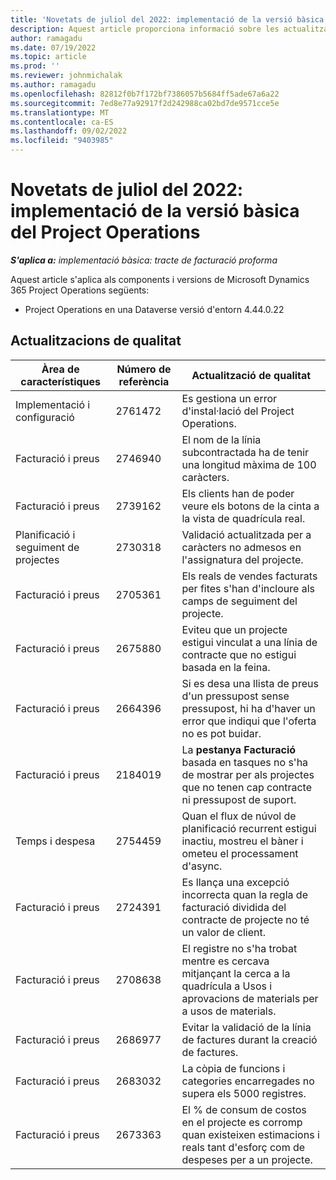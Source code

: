 ```yaml
---
title: 'Novetats de juliol del 2022: implementació de la versió bàsica del Project Operations'
description: Aquest article proporciona informació sobre les actualitzacions de qualitat disponibles a la versió de juliol de 2022 de la implementació del Microsoft Dynamics 365 Project Operations lite.
author: ramagadu
ms.date: 07/19/2022
ms.topic: article
ms.prod: ''
ms.reviewer: johnmichalak
ms.author: ramagadu
ms.openlocfilehash: 82812f0b7f172bf7386057b5684ff5ade67a6a22
ms.sourcegitcommit: 7ed8e77a92917f2d242988ca02bd7de9571cce5e
ms.translationtype: MT
ms.contentlocale: ca-ES
ms.lasthandoff: 09/02/2022
ms.locfileid: "9403985"
---
```

# <a name="whats-new-july-2022---project-operations-lite-deployment"></a>Novetats de juliol del 2022: implementació de la versió bàsica del Project Operations

_**S'aplica a:** implementació bàsica: tracte de facturació proforma_

Aquest article s'aplica als components i versions de Microsoft Dynamics 365 Project Operations següents:

- Project Operations en una Dataverse versió d'entorn 4.44.0.22

## <a name="quality-updates"></a>Actualitzacions de qualitat

| Àrea de característiques | Número de referència | Actualització de qualitat |
| --- | --- | --- |
| Implementació i configuració | 2761472 | Es gestiona un error d'instal·lació del Project Operations. |
| Facturació i preus | 2746940 | El nom de la línia subcontractada ha de tenir una longitud màxima de 100 caràcters. |
| Facturació i preus | 2739162 | Els clients han de poder veure els botons de la cinta a la vista de quadrícula real. |
| Planificació i seguiment de projectes | 2730318 | Validació actualitzada per a caràcters no admesos en l'assignatura del projecte. |
| Facturació i preus | 2705361 | Els reals de vendes facturats per fites s'han d'incloure als camps de seguiment del projecte. |
| Facturació i preus | 2675880 | Eviteu que un projecte estigui vinculat a una línia de contracte que no estigui basada en la feina. |
| Facturació i preus | 2664396 | Si es desa una llista de preus d'un pressupost sense pressupost, hi ha d'haver un error que indiqui que l'oferta no es pot buidar. |
| Facturació i preus | 2184019 | La **pestanya Facturació** basada en tasques no s'ha de mostrar per als projectes que no tenen cap contracte ni pressupost de suport. |
| Temps i despesa | 2754459 | Quan el flux de núvol de planificació recurrent estigui inactiu, mostreu el bàner i ometeu el processament d'async. |
| Facturació i preus | 2724391 | Es llança una excepció incorrecta quan la regla de facturació dividida del contracte de projecte no té un valor de client. |
| Facturació i preus | 2708638 | El registre no s'ha trobat mentre es cercava mitjançant la cerca a la quadrícula a Usos i aprovacions de materials per a usos de materials.|
| Facturació i preus | 2686977 | Evitar la validació de la línia de factures durant la creació de factures. |
| Facturació i preus | 2683032 | La còpia de funcions i categories encarregades no supera els 5000 registres.|
| Facturació i preus | 2673363 | El % de consum de costos en el projecte es corromp quan existeixen estimacions i reals tant d'esforç com de despeses per a un projecte. |
